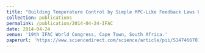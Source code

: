 ```yaml
---
title: "Building Temperature Control by Simple MPC-Like Feedback Laws Learned from Closed-Loop Data"
collection: publications
permalink: /publication/2014-04-24-IFAC
date: 2014-04-24
venue: '19th IFAC World Congress, Cape Town, South Africa.'
paperurl: 'https://www.sciencedirect.com/science/article/pii/S1474667016416770'
---
```

